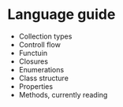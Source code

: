 # Language guide
+ Collection types
+ Controll flow
+ Functuin
+ Closures
+ Enumerations
+ Class structure
+ Properties
+ Methods, currently reading
